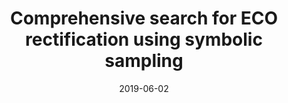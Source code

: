 ---
title: "Comprehensive search for ECO rectification using symbolic sampling"
collection: publications
permalink: /publication/2019-06-02-dac-2019
date: 2019-06-02
venue: 'DAC'
paperurl: 'https://doi.org/10.1145/3316781.3317790'
citation: 'Victor N. Kravets, Nian-Ze Lee, and Jie-Hong R. Jiang. In Proceedings of the Annual Design Automation Conference, DAC, pages 71:1-71:6. ACM, 2019.'
---